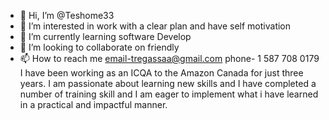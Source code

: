 - 👋 Hi, I’m @Teshome33
- 👀 I’m interested in work with a clear plan and have self motivation
- 🌱 I’m currently learning software Develop
- 💞️ I’m looking to collaborate on friendly
- 📫 How to reach me 
                  email-tregassaa@gmail.com 
                  phone- 1 587 708 0179
I have been working as an ICQA to the Amazon Canada for just three years. I am passionate about learning new skills and I have completed a number of training skill and
I am eager to implement what i have learned in a practical and impactful manner.

